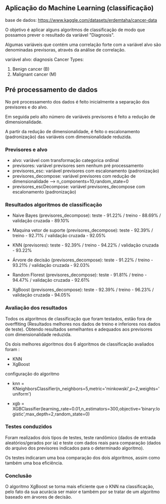 ## Aplicação do Machine Learning (classificação)
base de dados: https://www.kaggle.com/datasets/erdemtaha/cancer-data   

O objetivo é aplicar alguns algoritmos de classificação de modo que possamos prever o resultado da variável "Diagnosis". 

Algumas variáveis que contém uma correlação forte com a variável alvo são denominadas previsoras, através da análise de correlação.

variável alvo: diagnosis
Cancer Types:
1. Benign cancer (B)
2. Malignant cancer (M)

## Pré processamento de dados
No pré processamento dos dados é feito inicialmente a separação dos previsores e do alvo.

Em seguida pelo alto número de variáveis previsores é feito a redução de dimensionalidade.

A partir da redução de dimensionalidade, é feito o escalonamento (padronização) das variáveis com dimensionalidade reduzida.

### Previsores e alvo
- alvo: variável com transformação categorica ordinal
- previsores: variável previsores sem nenhum pré processamento
- previsores_esc: variável previsores com escalonamento (padronização)
- previsores_decompose: variável previsores com redução de dimensionalidade --> n_components=10,random_state=0
- previsores_escDecompose: variável previsores_decompose com escalonamento (padronização)


### Resultados algoritmos de classificação
- Naive Bayes (previsores_decompose): teste - 91.22% / treino - 88.69% / validação cruzada - 89.10% 

- Maquina vetor de suporte (previsores_decompose): teste - 92.39% / treino - 92.71% / validação cruzada - 92.05% 

- KNN (previsores): teste - 92.39% / treino - 94.22% / validação cruzada - 93.22% 

- Árvore de decisão (previsores_decompose): teste - 91.22% / treino - 93.21% / validação cruzada - 92.03%

- Random Florest (previsores_decompose): teste - 91.81% / treino - 94.47% / validação cruzada - 92.61%

- XgBoost (previsores_decompose): teste - 92.39% / treino - 96.23% / validação cruzada - 94.05%


### Avaliação dos resultados
Todos os algoritmos de classificação que foram testados, estão fora de overffiting (Resultados melhores nos dados de treino e inferiores nos dados de teste). Obtendo resultados semelhantes e adequados aos previsores com dimensionalidade reduzida.

Os dois melhores algoritmos dos 6 algoritmos de classificação avaliados foram :
- KNN
- XgBoost

configuração do algoritmo

- knn = KNeighborsClassifier(n_neighbors=5,metric='minkowski',p=2,weights='uniform')

- xgb = XGBClassifier(learning_rate=0.01,n_estimators=300,objective='binary:logistic',max_depth=2,random_state=0)

### Testes conduzidos
Foram realizados dois tipos de testes, teste randômico (dados de entrada aleatórios/gerados por ia) e teste com dados reais para comparação (dados do arquivo dos previsores indicados para o determinado algoritmo).

Os testes indicaram uma boa comparação dos dois algoritmos, assim como também uma boa eficiência.

### Conclusão
O algoritmo XgBoost se torna mais eficiente que o KNN na classificação, pelo fato da sua acurácia ser maior e também por se tratar de um algoritmo baseado em árvores de decisão. 
